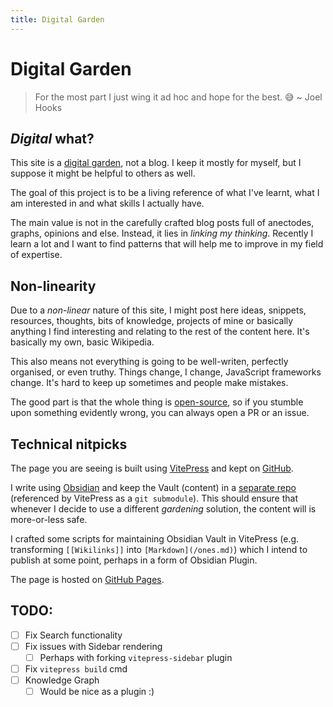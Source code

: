 ```yaml
---
title: Digital Garden
---
```


# Digital Garden

> For the most part I just wing it ad hoc and hope for the best. 😅
> ~ Joel Hooks

## _Digital_ what?

This site is a [digital garden](https://joelhooks.com/digital-garden/), not a blog. I keep it mostly for myself, but I suppose it might be helpful to others as well.

The goal of this project is to be a living reference of what I've learnt, what I am interested in and what skills I actually have.

The main value is not in the carefully crafted blog posts full of anectodes, graphs, opinions and else. Instead, it lies in _linking my thinking_. Recently I learn a lot and I want to find patterns that will help me to improve in my field of expertise.

## Non-linearity

Due to a _non-linear_ nature of this site, I might post here ideas, snippets, resources, thoughts, bits of knowledge, projects of mine or basically anything I find interesting and relating to the rest of the content here. It's basically my own, basic Wikipedia.

This also means not everything is going to be well-writen, perfectly organised, or even truthy. Things change, I change, JavaScript frameworks change. It's hard to keep up sometimes and people make mistakes.

The good part is that the whole thing is [open-source](https://github.com/kkoscielniak/the-garden-content), so if you stumble upon something evidently wrong, you can always open a PR or an issue.

## Technical nitpicks

The page you are seeing is built using [VitePress](https://vitepress.dev) and kept on [GitHub](https://github.com/kkoscielniak/the-garden).

I write using [Obsidian](https://obdidian.md) and keep the Vault (content) in a [separate repo](https://github.com/kkoscielniak/the-garden-content) (referenced by VitePress as a `git submodule`). This should ensure that whenever I decide to use a different _gardening_ solution, the content will is more-or-less safe.

I crafted some scripts for maintaining Obsidian Vault in VitePress (e.g. transforming `[[Wikilinks]]` into `[Markdown](/ones.md)`) which I intend to publish at some point, perhaps in a form of Obsidian Plugin.

The page is hosted on [GitHub Pages](https://pages.github.com/).

## TODO:

- [ ] Fix Search functionality
- [ ] Fix issues with Sidebar rendering
  - [ ] Perhaps with forking `vitepress-sidebar` plugin
- [ ] Fix `vitepress build` cmd
- [ ] Knowledge Graph
  - [ ] Would be nice as a plugin :)
